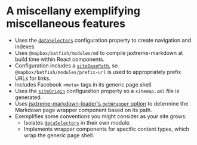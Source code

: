 # A miscellany exemplifying miscellaneous features

- Uses the [`dataSelectors`] configuration property to create navigation and indexes.
- Uses `@mapbox/batfish/modules/md` to compile jsxtreme-markdown at build time within React components.
- Configuration includes a [`siteBasePath`], so `@mapbox/batfish/modules/prefix-url` is used to appropriately prefix URLs for links.
- Includes Facebook `<meta>` tags in its generic page shell.
- Uses the [`siteOrigin`] configuration property so a `sitemap.xml` file is generated.
- Uses [jsxtreme-markdown-loader's `getWrapper` option](https://github.com/mapbox/jsxtreme-markdown/tree/master/packages/jsxtreme-markdown-loader#getwrapper) to determine the Markdown page wrapper component based on its path.
- Exemplifies some conventions you might consider as your site grows:
  - Isolates [`dataSelectors`] in their own module.
  - Implements wrapper components for specific content types, which wrap the generic page shell.

[`dataselectors`]: ../../docs/configuration.md#dataselectors

[`sitebasepath`]: ../../docs/configuration.md#sitebasepath

[`siteorigin`]: ../../docs/configuration.md#siteorigin
